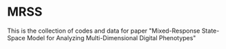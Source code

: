 # MRSS
This is the collection of codes and data for paper "Mixed-Response State-Space Model for Analyzing Multi-Dimensional Digital Phenotypes"

